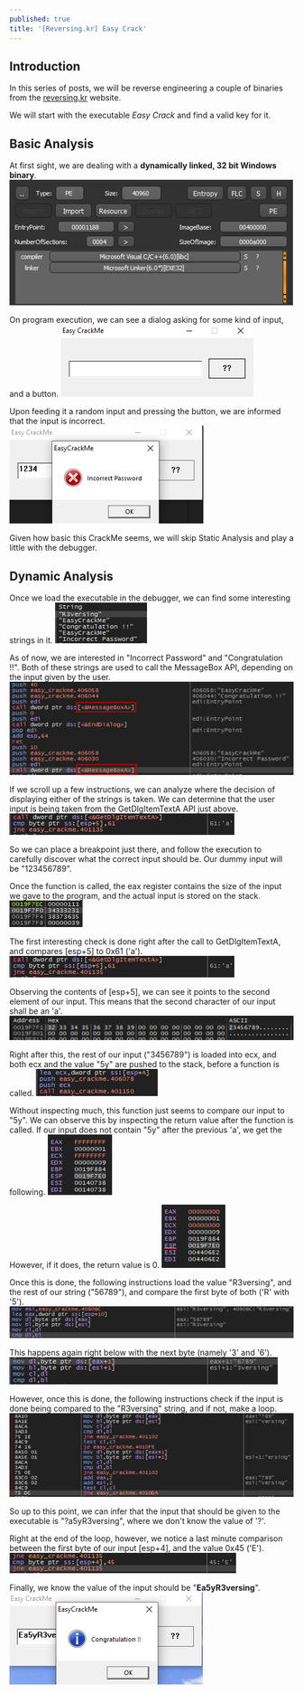 ```yaml
---
published: true
title: '[Reversing.kr] Easy Crack'
---
```

## Introduction
In this series of posts, we will be reverse engineering a couple of binaries from the [reversing.kr](http://reversing.kr/) website. 

We will start with the executable *Easy Crack* and find a valid key for it.

## Basic Analysis
At first sight, we are dealing with a **dynamically linked, 32 bit Windows binary**.
![](../assets/easycrack/die.png)

On program execution, we can see a dialog asking for some kind of input, and a button.
![](../assets/easycrack/input.png)

Upon feeding it a random input and pressing the button, we are informed that the input is incorrect.
![](../assets/easycrack/wrong_input.png)

Given how basic this CrackMe seems, we will skip Static Analysis and play a little with the debugger.

## Dynamic Analysis
Once we load the executable in the debugger, we can find some interesting strings in it.
![](../assets/easycrack/strings.png)

As of now, we are interested in "Incorrect Password" and "Congratulation !!". Both of these strings are used to call the MessageBox API, depending on the input given by the user.
![](../assets/easycrack/goodbadboy.png)

If we scroll up a few instructions, we can analyze where the decision of displaying either of the strings is taken. We can determine that the user input is being taken from the GetDlgItemTextA API just above.
![](../assets/easycrack/getdlg.png)

So we can place a breakpoint just there, and follow the execution to carefully discover what the correct input should be. Our dummy input will be "123456789".

Once the function is called, the eax register contains the size of the input we gave to the program, and the actual input is stored on the stack.
![](../assets/easycrack/stack.png)

The first interesting check is done right after the call to GetDlgItemTextA, and compares [esp+5] to 0x61 ('a').
![](../assets/easycrack/getdlg.png)

Observing the contents of [esp+5], we can see it points to the second element of our input. This means that the second character of our input shall be an 'a'.
![](../assets/easycrack/dump.png)

Right after this, the rest of our input ("3456789") is loaded into ecx, and both ecx and the value "5y" are pushed to the stack, before a function is called.
![](../assets/easycrack/5y.png)

Without inspecting much, this function just seems to compare our input to "5y". We can observe this by inspecting the return value after the function is called. If our input does not contain "5y" after the previous 'a', we get the following.
![](../assets/easycrack/no5y.png)

However, if it does, the return value is 0.
![](../assets/easycrack/yes5y.png)

Once this is done, the following instructions load the value "R3versing", and the rest of our string ("56789"), and compare the first byte of both ('R' with '5').
![](../assets/easycrack/r3v.png)

This happens again right below with the next byte (namely '3' and '6').
![](../assets/easycrack/vers.png)

However, once this is done, the following instructions check if the input is done being compared to the "R3versing" string, and if not, make a loop.
![](../assets/easycrack/loop.png)

So up to this point, we can infer that the input that should be given to the executable is "?a5yR3versing", where we don't know the value of '?'.

Right at the end of the loop, however, we notice a last minute comparison between the first byte of our input [esp+4], and the value 0x45 ('E').
![](../assets/easycrack/last.png)

Finally, we know the value of the input should be "**Ea5yR3versing**".
![](../assets/easycrack/congrats.png)


